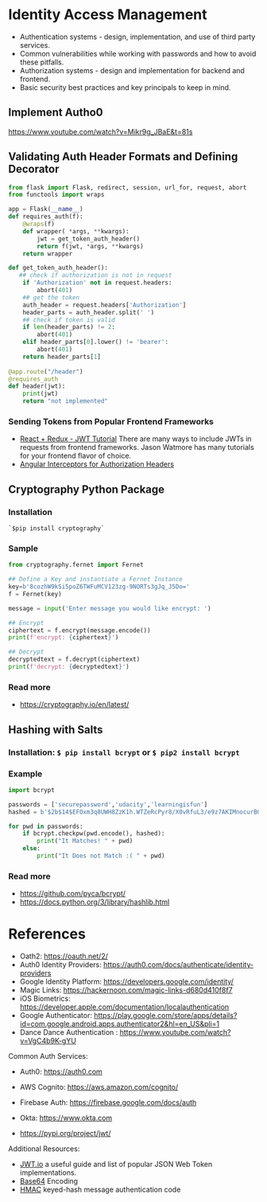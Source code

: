 # Identity Access Management

- Authentication systems - design, implementation, and use of third party services.
- Common vulnerabilities while working with passwords and how to avoid these pitfalls.
- Authorization systems - design and implementation for backend and frontend.
- Basic security best practices and key principals to keep in mind.

## Implement Autho0
https://www.youtube.com/watch?v=Mikr9g_JBaE&t=81s


## Validating Auth Header Formats and Defining Decorator

```python
from flask import Flask, redirect, session, url_for, request, abort
from functools import wraps

app = Flask(__name__)
def requires_auth(f):
    @wraps(f)
    def wrapper( *args, **kwargs):
        jwt = get_token_auth_header()
        return f(jwt, *args, **kwargs)
    return wrapper

def get_token_auth_header():
   ## check if authorization is not in request
    if 'Authorization' not in request.headers:
        abort(401)
    ## get the token   
    auth_header = request.headers['Authorization']
    header_parts = auth_header.split(' ')
    ## check if token is valid
    if len(header_parts) != 2:
        abort(401)
    elif header_parts[0].lower() != 'bearer':
        abort(401) 
    return header_parts[1]
 
@app.route("/header")
@requires_auth
def header(jwt):
    print(jwt)
    return "not implemented"

```

### Sending Tokens from Popular Frontend Frameworks
- [React + Redux - JWT Tutorial](https://jasonwatmore.com/post/2017/12/07/react-redux-jwt-authentication-tutorial-example) There are many ways to include JWTs in requests from frontend frameworks. Jason Watmore has many tutorials for your frontend flavor of choice.
- [Angular Interceptors for Authorization Headers](https://medium.com/@ryanchenkie_40935/angular-authentication-using-the-http-client-and-http-interceptors-2f9d1540eb8)

## Cryptography Python Package
### Installation
    `$pip install cryptography`
### Sample
```python
from cryptography.fernet import Fernet

## Define a Key and instantiate a Fernet Instance
key=b'8cozhW9kSi5poZ6TWFuMCV123zg-9NORTs3gJq_J5Do='
f = Fernet(key)

message = input('Enter message you would like encrypt: ')

## Encrypt
ciphertext = f.encrypt(message.encode())
print(f'encrypt: {ciphertext}')

## Decrypt
decryptedtext = f.decrypt(ciphertext)
print(f'decrypt: {decryptedtext}')
```

### Read more
- https://cryptography.io/en/latest/


## Hashing with Salts
### Installation: `$ pip install bcrypt` or  `$ pip2 install bcrypt`
### Example
```python
import bcrypt

passwords = ['securepassword','udacity','learningisfun']
hashed = b'$2b$14$EFOxm3q8UWH8ZzK1h.WTZeRcPyr8/X0vRfuL3/e9z7AKIMnocurBG'

for pwd in passwords:
    if bcrypt.checkpw(pwd.encode(), hashed):
        print("It Matches! " + pwd)
    else:
        print("It Does not Match :( " + pwd)
```

### Read more
- https://github.com/pyca/bcrypt/
- https://docs.python.org/3/library/hashlib.html


# References

- Oath2: https://oauth.net/2/
- Auth0 Identity Providers: https://auth0.com/docs/authenticate/identity-providers
- Google Identity Platform: https://developers.google.com/identity/
- Magic Links: https://hackernoon.com/magic-links-d680d410f8f7
- iOS Biometrics: https://developer.apple.com/documentation/localauthentication
- Google Authenticator: https://play.google.com/store/apps/details?id=com.google.android.apps.authenticator2&hl=en_US&pli=1
- Dance Dance Authentication : https://www.youtube.com/watch?v=VgC4b9K-gYU

Common Auth Services:
- Auth0: https://auth0.com
- AWS Cognito: https://aws.amazon.com/cognito/
- Firebase Auth: https://firebase.google.com/docs/auth
- Okta: https://www.okta.com

- https://pypi.org/project/jwt/

Additional Resources:
- [JWT.io](https://jwt.io/introduction/) a useful guide and list of popular JSON Web Token implementations.
- [Base64](https://en.wikipedia.org/wiki/Base64) Encoding
- [HMAC](https://en.wikipedia.org/wiki/HMAC) keyed-hash message authentication code
